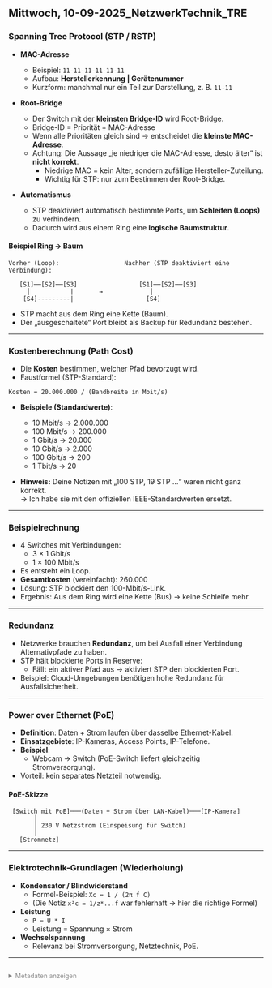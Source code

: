 ﻿
## Mittwoch, 10-09-2025_NetzwerkTechnik_TRE

### Spanning Tree Protocol (STP / RSTP)

- **MAC-Adresse**
  - Beispiel: `11-11-11-11-11-11`  
  - Aufbau: **Herstellerkennung | Gerätenummer**  
  - Kurzform: manchmal nur ein Teil zur Darstellung, z. B. `11-11`

- **Root-Bridge**
  - Der Switch mit der **kleinsten Bridge-ID** wird Root-Bridge.  
  - Bridge-ID = Priorität + MAC-Adresse  
  - Wenn alle Prioritäten gleich sind → entscheidet die **kleinste MAC-Adresse**.  
  - Achtung: Die Aussage „je niedriger die MAC-Adresse, desto älter“ ist **nicht korrekt**.  
    - Niedrige MAC = kein Alter, sondern zufällige Hersteller-Zuteilung.  
    - Wichtig für STP: nur zum Bestimmen der Root-Bridge.

- **Automatismus**
  - STP deaktiviert automatisch bestimmte Ports, um **Schleifen (Loops)** zu verhindern.  
  - Dadurch wird aus einem Ring eine **logische Baumstruktur**.  

#### Beispiel Ring → Baum

```
Vorher (Loop):                  Nachher (STP deaktiviert eine Verbindung):

   [S1]──[S2]──[S3]                 [S1]──[S2]──[S3]
     │           |       →             │
    [S4]---------|                    [S4]
```

- STP macht aus dem Ring eine Kette (Baum).
- Der „ausgeschaltete“ Port bleibt als Backup für Redundanz bestehen.

---

### Kostenberechnung (Path Cost)

- Die **Kosten** bestimmen, welcher Pfad bevorzugt wird.  
- Faustformel (STP-Standard):

```
Kosten = 20.000.000 / (Bandbreite in Mbit/s)
```

- **Beispiele (Standardwerte)**:  
  - 10 Mbit/s → 2.000.000  
  - 100 Mbit/s → 200.000  
  - 1 Gbit/s → 20.000  
  - 10 Gbit/s → 2.000  
  - 100 Gbit/s → 200  
  - 1 Tbit/s → 20  

- **Hinweis:** Deine Notizen mit „100 STP, 19 STP …“ waren nicht ganz korrekt.  
  → Ich habe sie mit den offiziellen IEEE-Standardwerten ersetzt.  

---

### Beispielrechnung

- 4 Switches mit Verbindungen:  
  - 3 × 1 Gbit/s  
  - 1 × 100 Mbit/s  
- Es entsteht ein Loop.  
- **Gesamtkosten** (vereinfacht): 260.000  
- Lösung: STP blockiert den 100-Mbit/s-Link.  
- Ergebnis: Aus dem Ring wird eine Kette (Bus) → keine Schleife mehr.

---

### Redundanz

- Netzwerke brauchen **Redundanz**, um bei Ausfall einer Verbindung Alternativpfade zu haben.  
- STP hält blockierte Ports in Reserve:  
  - Fällt ein aktiver Pfad aus → aktiviert STP den blockierten Port.  
- Beispiel: Cloud-Umgebungen benötigen hohe Redundanz für Ausfallsicherheit.

---

### Power over Ethernet (PoE)

- **Definition**: Daten + Strom laufen über dasselbe Ethernet-Kabel.  
- **Einsatzgebiete**: IP-Kameras, Access Points, IP-Telefone.  
- **Beispiel**:  
  - Webcam → Switch (PoE-Switch liefert gleichzeitig Stromversorgung).  
- Vorteil: kein separates Netzteil notwendig.

#### PoE-Skizze

```
 [Switch mit PoE]───(Daten + Strom über LAN-Kabel)───[IP-Kamera]
       │
       │ 230 V Netzstrom (Einspeisung für Switch)
       │
   [Stromnetz]
```

---

### Elektrotechnik-Grundlagen (Wiederholung)

- **Kondensator / Blindwiderstand**  
  - Formel-Beispiel: `Xc = 1 / (2π f C)`  
  - (Die Notiz `x²c = 1/z*...f` war fehlerhaft → hier die richtige Formel)  
- **Leistung**  
  - `P = U * I`  
  - Leistung = Spannung × Strom  
- **Wechselspannung**  
  - Relevanz bei Stromversorgung, Netztechnik, PoE.

---
<details style="margin-top: 2em;">
<summary style="font-size: 0.9em; color: #888;">Metadaten anzeigen</summary>
<p style="font-size: 0.85em; color: grey;">
Teil der FIAE-Umschulung (2025–2027) am BFW Muehlenbeck.<br>
Diese Mitschrift entstand im Unterricht am 10.09.2025 mit TRE.<br>
Sie basiert auf gemeinsam erarbeiteten Inhalten und ergänzenden Übungsbeispielen vom 10.09.2025.<br><br>
Die Version wurde inhaltlich überarbeitet, strukturell optimiert und technisch ergänzt,<br>
um Lernerfolg, Prüfungsrelevanz und Nachvollziehbarkeit zu fördern.<br><br>
Öffentlich dokumentiert zur Wiederholung, Prüfungsvorbereitung und als Orientierungshilfe für Dritte.<br><br>
Quelle: Eigene Mitschrift & Unterrichtsinhalte<br>
Autor: Sean Conroy<br>
Lizenz: <a href="https://creativecommons.org/licenses/by-nc-sa/4.0/" target="_blank">CC BY-NC-SA 4.0</a>
</p>
</details>

